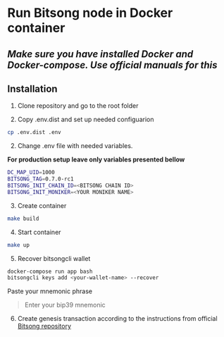 # Run Bitsong node in Docker container

## _Make sure you have installed Docker and Docker-compose. Use official manuals for this_ 

## Installation

1. Clone repository and go to the root folder

2. Copy .env.dist and set up needed configuarion

```sh
cp .env.dist .env
```

2. Change .env file with needed variables. 

**For production setup leave only variables presented bellow**

```sh
DC_MAP_UID=1000
BITSONG_TAG=0.7.0-rc1
BITSONG_INIT_CHAIN_ID=<BITSONG CHAIN ID>
BITSONG_INIT_MONIKER=<YOUR MONIKER NAME>
```

3. Create container

```sh
make build
```

4. Start container

```sh
make up
```

5. Recover bitsongcli wallet

```sh
docker-compose run app bash
bitsongcli keys add <your-wallet-name> --recover
```

Paste your mnemonic phrase

> Enter your bip39 mnemonic

6. Create genesis transaction according to the instructions from official [Bitsong repository](https://github.com/bitsongofficial)
